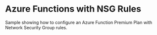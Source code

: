 # Azure Functions with NSG Rules

Sample showing how to configure an Azure Function Premium Plan with Network Security Group rules.
